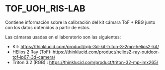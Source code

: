 # TOF_UOH_RIS-LAB
Contiene información sobre la calibración del kit cámara ToF + RBG junto con los datos obtenidos a partir de estos.

Las cámaras usadas en el laboratorio son las siguientes:

- Kit: https://thinklucid.com/product/rgb-3d-kit-triton-3-2mp-helios2-kit/
- HElios 2 Ray (ToF): https://thinklucid.com/product/helios2-ray-outdoor-tof-ip67-3d-camera/
- Triton 3.2 (RGB) : https://thinklucid.com/product/triton-32-mp-imx265/

